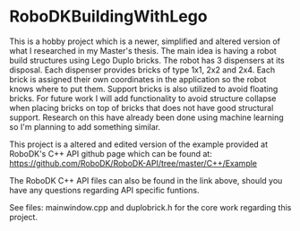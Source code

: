 # RoboDKBuildingWithLego
This is a hobby project which is a newer, simplified and altered version of what I researched in my Master's thesis. The main idea is having a robot build structures using Lego Duplo bricks. The robot has 3 dispensers at its disposal. Each dispenser provides bricks of type 1x1, 2x2 and 2x4. Each brick is assigned their own coordinates in the application so the robot knows where to put them. Support bricks is also utilized to avoid floating bricks. For future work I will add functionality to avoid structure collapse when placing bricks on top of bricks that does not have good structural support. Research on this have already been done using machine learning so I'm planning to add something similar.

This project is a altered and edited version of the example provided at RoboDK's C++ API github page which can be found at: https://github.com/RoboDK/RoboDK-API/tree/master/C++/Example

The RoboDK C++ API files can also be found in the link above, should you have any questions regarding API specific funtions.

See files: mainwindow.cpp and duplobrick.h for the core work regarding this project.
